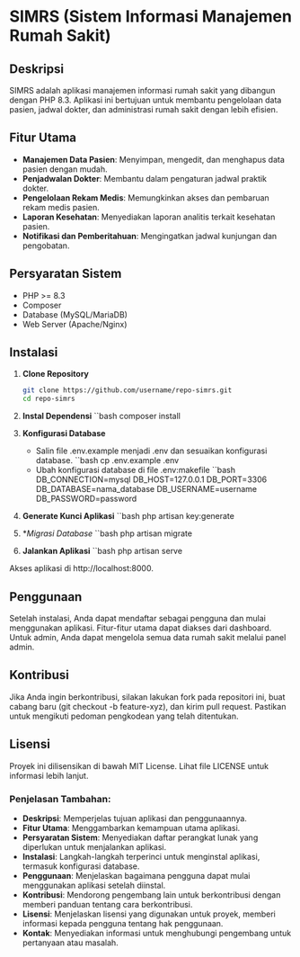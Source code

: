 # SIMRS (Sistem Informasi Manajemen Rumah Sakit)

## Deskripsi
SIMRS adalah aplikasi manajemen informasi rumah sakit yang dibangun dengan PHP 8.3. Aplikasi ini bertujuan untuk membantu pengelolaan data pasien, jadwal dokter, dan administrasi rumah sakit dengan lebih efisien.

## Fitur Utama
- **Manajemen Data Pasien**: Menyimpan, mengedit, dan menghapus data pasien dengan mudah.
- **Penjadwalan Dokter**: Membantu dalam pengaturan jadwal praktik dokter.
- **Pengelolaan Rekam Medis**: Memungkinkan akses dan pembaruan rekam medis pasien.
- **Laporan Kesehatan**: Menyediakan laporan analitis terkait kesehatan pasien.
- **Notifikasi dan Pemberitahuan**: Mengingatkan jadwal kunjungan dan pengobatan.

## Persyaratan Sistem
- PHP >= 8.3
- Composer
- Database (MySQL/MariaDB)
- Web Server (Apache/Nginx)

## Instalasi

1. **Clone Repository**
   ```bash
   git clone https://github.com/username/repo-simrs.git
   cd repo-simrs
   
2. **Instal Dependensi**
   ``bash
   composer install

3. **Konfigurasi Database**
   -   Salin file .env.example menjadi .env dan sesuaikan konfigurasi database.
       ``bash
       cp .env.example .env
   -  Ubah konfigurasi database di file .env:makefile
      ``bash
         DB_CONNECTION=mysql
         DB_HOST=127.0.0.1
         DB_PORT=3306
         DB_DATABASE=nama_database
         DB_USERNAME=username
         DB_PASSWORD=password

4. **Generate Kunci Aplikasi**
   ``bash
   php artisan key:generate

5. **Migrasi Database*
   ``bash
   php artisan migrate

6. **Jalankan Aplikasi**
   ``bash
   php artisan serve

Akses aplikasi di http://localhost:8000.

## Penggunaan
Setelah instalasi, Anda dapat mendaftar sebagai pengguna dan mulai menggunakan aplikasi. Fitur-fitur utama dapat diakses dari dashboard. Untuk admin, Anda dapat mengelola semua data rumah sakit melalui panel admin.

## Kontribusi
Jika Anda ingin berkontribusi, silakan lakukan fork pada repositori ini, buat cabang baru (git checkout -b feature-xyz), dan kirim pull request. Pastikan untuk mengikuti pedoman pengkodean yang telah ditentukan.

## Lisensi
Proyek ini dilisensikan di bawah MIT License. Lihat file LICENSE untuk informasi lebih lanjut.


### Penjelasan Tambahan:
- **Deskripsi**: Memperjelas tujuan aplikasi dan penggunaannya.
- **Fitur Utama**: Menggambarkan kemampuan utama aplikasi.
- **Persyaratan Sistem**: Menyediakan daftar perangkat lunak yang diperlukan untuk menjalankan aplikasi.
- **Instalasi**: Langkah-langkah terperinci untuk menginstal aplikasi, termasuk konfigurasi database.
- **Penggunaan**: Menjelaskan bagaimana pengguna dapat mulai menggunakan aplikasi setelah diinstal.
- **Kontribusi**: Mendorong pengembang lain untuk berkontribusi dengan memberi panduan tentang cara berkontribusi.
- **Lisensi**: Menjelaskan lisensi yang digunakan untuk proyek, memberi informasi kepada pengguna tentang hak penggunaan.
- **Kontak**: Menyediakan informasi untuk menghubungi pengembang untuk pertanyaan atau masalah.
